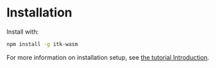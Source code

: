 # Installation

Install with:

```sh
npm install -g itk-wasm
```

For more information on installation setup, see [the tutorial
Introduction](../tutorial/hello_world?id=introduction).
